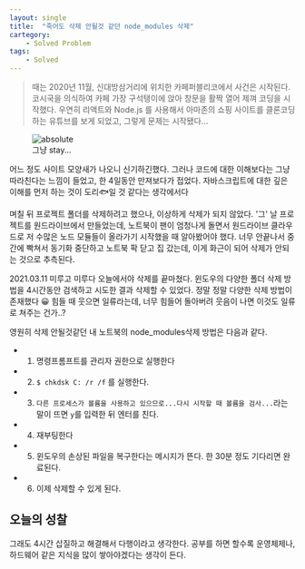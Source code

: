 ```yaml
---
layout: single
title:  "죽어도 삭제 안될것 같던 node_modules 삭제"
cartegory:
    - Solved Problem
tags:
    - Solved    
---
```



> 때는 2020년 11월, 신대방삼거리에 위치한 카페퍼블리코에서 사건은 시작된다. 코시국을 의식하여 카페 가장 구석탱이에 앉아 창문을 활짝 열어 제껴 코딩을 시작했다. 우연히 리액트와 Node.js 를 사용해서 아마존의 쇼핑 사이트를 클론코딩하는 유튜브를 보게 되었고, 그렇게 문제는 시작됐다...

<figure>
  <img data-action="zoom" src='{{ "https://www.motline.com/files/attach/images/506/587/550/001/df6dd5bdca91bf73e6fe2c09c75fc870.png" | relative_url }}' alt='absolute'>
  <figcaption>그냥 stay...</figcaption>
</figure>

어느 정도 사이트 모양새가 나오니 신기하긴했다. 그러나 코드에 대한 이해보다는 그냥 따라친다는 느낌이 들었고, 한 4일동안 만져보다가 접었다. 자바스크립트에 대한 깊은 이해를 먼저 하는 것이 도리🐟일 것 같다는 생각에서다

며칠 뒤 프로젝트 폴더를 삭제하려고 했으나, 이상하게 삭제가 되지 않았다. '그' 날 프로젝트를 원드라이브에서 만들었는데, 노트북이 팬이 엄청나게 돌면서 원드라이브 클라우드로 저 수많은 노드 모듈들이 올라가기 시작했을 때 알아봤어야 했다. 너무 안끝나서 중간에 빡쳐서 동기화 중단하고 노트북 팍 닫고 집 갔는데, 이게 화근이 되어 삭제가 안되는 것으로 추측된다.

2021.03.11 
미루고 미루다 오늘에서야 삭제를 끝마쳤다. 윈도우의 다양한 폴더 삭제 방법을 4시간동안 검색하고 시도한 결과 삭제할 수 있었다. 정말 정말 다양한 삭제 방법이 존재했다 😀 힘들 때 웃으면 일류라는데, 너무 힘들어 돌아버려 웃음이 나면 이것도 일류로 쳐주는 건가..?

영원히 삭제 안될것같던 내 노트북의 node_modules삭제 방법은 다음과 같다.

- 1. 명령프롬프트를 관리자 권한으로 실행한다
- 2. `$ chkdsk C: /r /f` 를 실행한다.
- 3. `다른 프로세스가 볼륨을 사용하고 있으므로...다시 시작할 때 볼륨을 검사...`라는 말이 뜨면 `y`를 입력한 뒤 엔터를 친다.
- 4. 재부팅한다
- 5. 윈도우의 손상된 파일을 복구한다는 메시지가 뜬다. 한 30분 정도 기다리면 완료된다.
- 6. 이제 삭제할 수 있게 된다.

## 오늘의 성찰

그래도 4시간 삽질하고 해결해서 다행이라고 생각한다. 공부를 하면 할수록 운영체제나, 하드웨어 같은 지식을 많이 쌓아야겠다는 생각이 든다.


